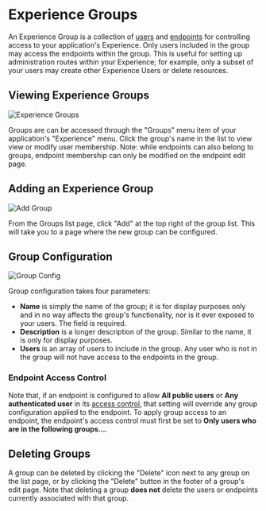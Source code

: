 # Experience Groups

An Experience Group is a collection of [users](/experiences/users/) and [endpoints](/experiences/endpoints/) for controlling access to your application's Experience. Only users included in the group may access the endpoints within the group. This is useful for setting up administration routes within your Experience; for example, only a subset of your users may create other Experience Users or delete resources.

## Viewing Experience Groups

![Experience Groups](/images/experiences/groups-list.png "Experience Groups")

Groups are can be accessed through the "Groups" menu item of your application's "Experience" menu. Click the group's name in the list to view view or modify user membership. Note: while endpoints can also belong to groups, endpoint membership can only be modified on the endpoint edit page.

## Adding an Experience Group

![Add Group](/images/experiences/add-group.png "Add Group")

From the Groups list page, click "Add" at the top right of the group list. This will take you to a page where the new group can be configured.

## Group Configuration

![Group Config](/images/experiences/group-config.png "Group Config")

Group configuration takes four parameters:

* **Name** is simply the name of the group; it is for display purposes only and in no way affects the group's functionality, nor is it ever exposed to your users. The field is required.
* **Description** is a longer description of the group. Similar to the name, it is only for display purposes.
* **Users** is an array of users to include in the group. Any user who is not in the group will not have access to the endpoints in the group.

### Endpoint Access Control

Note that, if an endpoint is configured to allow **All public users** or **Any authenticated user** in its [access control](/experiences/endpoints/#access-control), that setting will override any group configuration applied to the endpoint. To apply group access to an endpoint, the endpoint's access control must first be set to **Only users who are in the following groups...**.

## Deleting Groups

A group can be deleted by clicking the "Delete" icon next to any group on the list page, or by clicking the "Delete" button in the footer of a group's edit page. Note that deleting a group **does not** delete the users or endpoints currently associated with that group.
